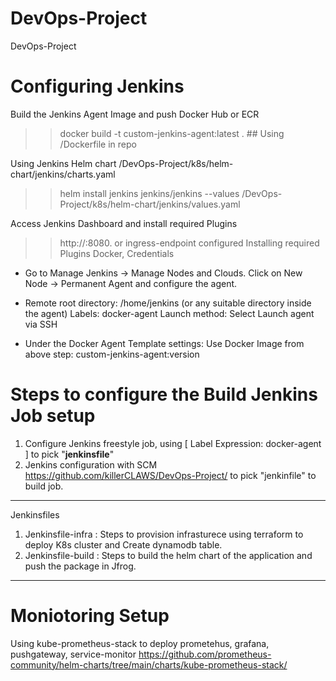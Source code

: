 # DevOps-Project
DevOps-Project

# Configuring Jenkins 

Build the Jenkins Agent Image and push Docker Hub or ECR
 >> docker build -t custom-jenkins-agent:latest . ## Using /Dockerfile in repo

Using Jenkins Helm chart /DevOps-Project/k8s/helm-chart/jenkins/charts.yaml
 >> helm install jenkins jenkins/jenkins --values /DevOps-Project/k8s/helm-chart/jenkins/values.yaml

Access Jenkins Dashboard and install required Plugins
 >> http://<jenkins-ip>:8080. or ingress-endpoint configured
 >> Installing required Plugins Docker, Credentials

  * Go to Manage Jenkins → Manage Nodes and Clouds.
    Click on New Node → Permanent Agent and configure the agent.
  
  * Remote root directory: /home/jenkins (or any suitable directory inside the agent)
    Labels: docker-agent
    Launch method: Select Launch agent via SSH

  * Under the Docker Agent Template settings:
    Use Docker Image from above step: custom-jenkins-agent:version


# Steps to configure the Build Jenkins Job setup 

1) Configure Jenkins freestyle job, using [ Label Expression: docker-agent ] to pick "**jenkinsfile**"
2) Jenkins configuration with SCM <https://github.com/killerCLAWS/DevOps-Project/> to pick "jenkinfile" to build job.

-------------------------------------------------------------------------------------------------------

Jenkinsfiles 

1) Jenkinsfile-infra : Steps to provision infrasturece using terraform to deploy K8s cluster and Create dynamodb table.
2) Jenkinsfile-build : Steps to build the helm chart of the application and push the package in Jfrog.

-------------------------------------------------------------------------------------------------------

# Moniotoring Setup 

Using kube-prometheus-stack to deploy prometehus, grafana, pushgateway, service-monitor
https://github.com/prometheus-community/helm-charts/tree/main/charts/kube-prometheus-stack/


